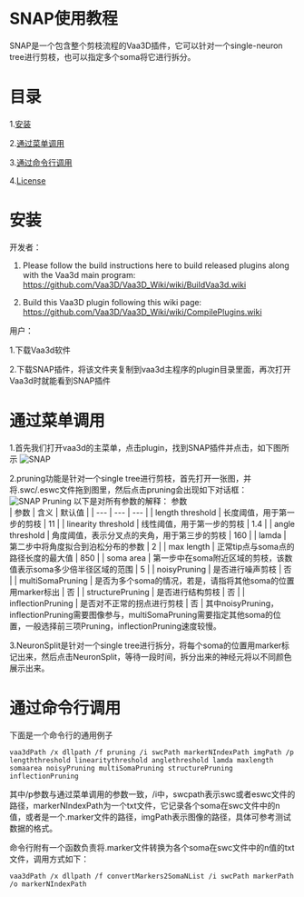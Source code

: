 # SNAP使用教程
 SNAP是一个包含整个剪枝流程的Vaa3D插件，它可以针对一个single-neuron tree进行剪枝，也可以指定多个soma将它进行拆分。

# 目录
1.[安装](#安装)

2.[通过菜单调用](#通过菜单调用)

3.[通过命令行调用](#通过命令行调用)

4.[License](#License)

# <a name="安装"></a>安装
开发者：

 1. Please follow the build instructions here to build released plugins along with the Vaa3d main program:
         https://github.com/Vaa3D/Vaa3D_Wiki/wiki/BuildVaa3d.wiki

 2. Build this Vaa3D plugin following this wiki page: https://github.com/Vaa3D/Vaa3D_Wiki/wiki/CompilePlugins.wiki 

用户：

1.下载Vaa3d软件

2.下载SNAP插件，将该文件夹复制到vaa3d主程序的plugin目录里面，再次打开Vaa3d时就能看到SNAP插件

# <a name="通过菜单调用"></a>通过菜单调用

1.首先我们打开vaa3d的主菜单，点击plugin，找到SNAP插件并点击，如下图所示
![SNAP](null)

2.pruning功能是针对一个single tree进行剪枝，首先打开一张图，并将.swc/.eswc文件拖到图里，然后点击pruning会出现如下对话框：
![SNAP Pruning](null)
以下是对所有参数的解释：
参数                
| 参数    |   含义  |  默认值   |
| --- | --- | --- |
|  length threshold   | 长度阈值，用于第一步的剪枝   |  11   |
|  linearity threshold   | 线性阈值，用于第一步的剪枝    | 1.4    |
|  angle threshold   |  角度阈值，表示分叉点的夹角，用于第三步的剪枝   |  160   |
|  lamda   | 第二步中将角度拟合到泊松分布的参数    |  2   |
|  max length   | 正常tip点与soma点的路径长度的最大值    |   850  |
|  soma area   |  第一步中在soma附近区域的剪枝，该数值表示soma多少倍半径区域的范围   |  5  |
|   noisyPruning  | 是否进行噪声剪枝    |  否   |
|   multiSomaPruning  |  是否为多个soma的情况，若是，请指将其他soma的位置用marker标出   |   否  |
| structurePruning    |  是否进行结构剪枝  |  否   |
| inflectionPruning  | 是否对不正常的拐点进行剪枝  | 否  | 
其中noisyPruning，inflectionPruning需要图像参与，multiSomaPruning需要指定其他soma的位置，一般选择前三项Pruning，inflectionPruning速度较慢。

3.NeuronSplit是针对一个single tree进行拆分，将每个soma的位置用marker标记出来，然后点击NeuronSplit，等待一段时间，拆分出来的神经元将以不同颜色展示出来。

# <a name="通过命令行调用"></a>通过命令行调用

下面是一个命令行的通用例子

```
vaa3dPath /x dllpath /f pruning /i swcPath markerNIndexPath imgPath /p lengththreshold linearitythreshold anglethreshold lamda maxlength somaarea noisyPruning multiSomaPruning structurePruning inflectionPruning
```


其中/p参数与通过菜单调用的参数一致，/i中，swcpath表示swc或者eswc文件的路径，markerNIndexPath为一个txt文件，它记录各个soma在swc文件中的n值，或者是一个.marker文件的路径，imgPath表示图像的路径，具体可参考测试数据的格式。

命令行附有一个函数负责将.marker文件转换为各个soma在swc文件中的n值的txt文件，调用方式如下：

```
vaa3dPath /x dllpath /f convertMarkers2SomaNList /i swcPath markerPath /o markerNIndexPath
```
 








